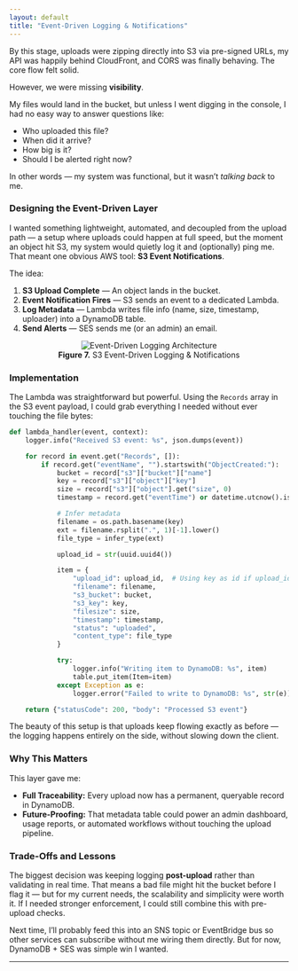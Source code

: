 ```yaml
---
layout: default
title: "Event-Driven Logging & Notifications"
---
```


By this stage, uploads were zipping directly into S3 via pre-signed URLs, my API was happily behind CloudFront, and CORS was finally behaving. The core flow felt solid.  

However, we were missing **visibility**.  

My files would land in the bucket, but unless I went digging in the console, I had no easy way to answer questions like:
- Who uploaded this file?
- When did it arrive?
- How big is it?
- Should I be alerted right now?

In other words — my system was functional, but it wasn’t _talking back_ to me.

### Designing the Event-Driven Layer

I wanted something lightweight, automated, and decoupled from the upload path — a setup where uploads could happen at full speed, but the moment an object hit S3, my system would quietly log it and (optionally) ping me. That meant one obvious AWS tool: **S3 Event Notifications**.

The idea:
1. **S3 Upload Complete** — An object lands in the bucket.  
2. **Event Notification Fires** — S3 sends an event to a dedicated Lambda.  
3. **Log Metadata** — Lambda writes file info (name, size, timestamp, uploader) into a DynamoDB table.  
4. **Send Alerts** —  SES sends me (or an admin) an email.

<div align="center">
    <figure>
        <img src="{{ site.baseurl }}/assets/images/event-driven-logging.png" alt="Event-Driven Logging Architecture" />
        <figcaption><strong>Figure 7.</strong> S3 Event-Driven Logging & Notifications</figcaption>
    </figure>
</div>

### Implementation

The Lambda was straightforward but powerful. Using the `Records` array in the S3 event payload, I could grab everything I needed without ever touching the file bytes:

```python
def lambda_handler(event, context):
    logger.info("Received S3 event: %s", json.dumps(event))

    for record in event.get("Records", []):
        if record.get("eventName", "").startswith("ObjectCreated:"):
            bucket = record["s3"]["bucket"]["name"]
            key = record["s3"]["object"]["key"]
            size = record["s3"]["object"].get("size", 0)
            timestamp = record.get("eventTime") or datetime.utcnow().isoformat() + "Z"

            # Infer metadata
            filename = os.path.basename(key)
            ext = filename.rsplit(".", 1)[-1].lower()
            file_type = infer_type(ext)

            upload_id = str(uuid.uuid4())

            item = {
                "upload_id": upload_id,  # Using key as id if upload_id not generated elsewhere
                "filename": filename,
                "s3_bucket": bucket,
                "s3_key": key,
                "filesize": size,
                "timestamp": timestamp,
                "status": "uploaded",
                "content_type": file_type
            }

            try:
                logger.info("Writing item to DynamoDB: %s", item)
                table.put_item(Item=item)
            except Exception as e:
                logger.error("Failed to write to DynamoDB: %s", str(e))

    return {"statusCode": 200, "body": "Processed S3 event"}
```

The beauty of this setup is that uploads keep flowing exactly as before — the logging happens entirely on the side, without slowing down the client.

### Why This Matters

This layer gave me:
- **Full Traceability:** Every upload now has a permanent, queryable record in DynamoDB.  
- **Future-Proofing:** That metadata table could power an admin dashboard, usage reports, or automated workflows without touching the upload pipeline.


### Trade-Offs and Lessons

The biggest decision was keeping logging **post-upload** rather than validating in real time. That means a bad file might hit the bucket before I flag it — but for my current needs, the scalability and simplicity were worth it. If I needed stronger enforcement, I could still combine this with pre-upload checks.

Next time, I’ll probably feed this into an SNS topic or EventBridge bus so other services can subscribe without me wiring them directly. But for now, DynamoDB + SES was simple win I wanted.

-----------------